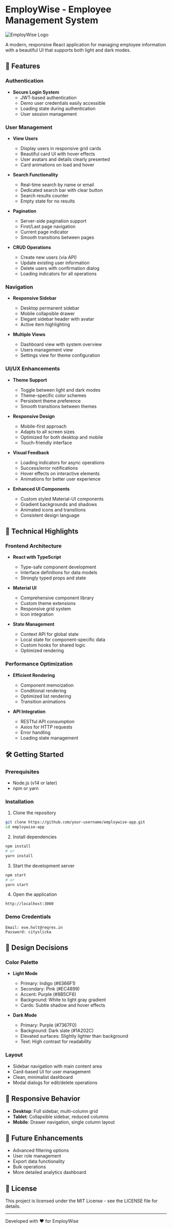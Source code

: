 # EmployWise - Employee Management System

![EmployWise Logo](https://img.shields.io/badge/EmployWise-User%20Management-6366F1)

A modern, responsive React application for managing employee information with a beautiful UI that supports both light and dark modes.

## 🌟 Features

### Authentication
- **Secure Login System**
  - JWT-based authentication
  - Demo user credentials easily accessible
  - Loading state during authentication
  - User session management

### User Management
- **View Users**
  - Display users in responsive grid cards
  - Beautiful card UI with hover effects
  - User avatars and details clearly presented
  - Card animations on load and hover

- **Search Functionality**
  - Real-time search by name or email
  - Dedicated search bar with clear button
  - Search results counter
  - Empty state for no results

- **Pagination**
  - Server-side pagination support
  - First/Last page navigation
  - Current page indicator
  - Smooth transitions between pages

- **CRUD Operations**
  - Create new users (via API)
  - Update existing user information
  - Delete users with confirmation dialog
  - Loading indicators for all operations

### Navigation
- **Responsive Sidebar**
  - Desktop permanent sidebar
  - Mobile collapsible drawer
  - Elegant sidebar header with avatar
  - Active item highlighting

- **Multiple Views**
  - Dashboard view with system overview
  - Users management view
  - Settings view for theme configuration

### UI/UX Enhancements
- **Theme Support**
  - Toggle between light and dark modes
  - Theme-specific color schemes
  - Persistent theme preference
  - Smooth transitions between themes

- **Responsive Design**
  - Mobile-first approach
  - Adapts to all screen sizes
  - Optimized for both desktop and mobile
  - Touch-friendly interface

- **Visual Feedback**
  - Loading indicators for async operations
  - Success/error notifications
  - Hover effects on interactive elements
  - Animations for better user experience

- **Enhanced UI Components**
  - Custom styled Material-UI components
  - Gradient backgrounds and shadows
  - Animated icons and transitions
  - Consistent design language

## 🚀 Technical Highlights

### Frontend Architecture
- **React with TypeScript**
  - Type-safe component development
  - Interface definitions for data models
  - Strongly typed props and state

- **Material UI**
  - Comprehensive component library
  - Custom theme extensions
  - Responsive grid system
  - Icon integration

- **State Management**
  - Context API for global state
  - Local state for component-specific data
  - Custom hooks for shared logic
  - Optimized rendering

### Performance Optimization
- **Efficient Rendering**
  - Component memoization
  - Conditional rendering
  - Optimized list rendering
  - Transition animations

- **API Integration**
  - RESTful API consumption
  - Axios for HTTP requests
  - Error handling
  - Loading state management

## 🛠️ Getting Started

### Prerequisites
- Node.js (v14 or later)
- npm or yarn

### Installation
1. Clone the repository
```bash
git clone https://github.com/your-username/employwise-app.git
cd employwise-app
```

2. Install dependencies
```bash
npm install
# or
yarn install
```

3. Start the development server
```bash
npm start
# or
yarn start
```

4. Open the application
```
http://localhost:3000
```

### Demo Credentials
```
Email: eve.holt@reqres.in
Password: cityslicka
```

## 🎨 Design Decisions

### Color Palette
- **Light Mode**
  - Primary: Indigo (#6366F1)
  - Secondary: Pink (#EC4899)
  - Accent: Purple (#8B5CF6)
  - Background: White to light gray gradient
  - Cards: Subtle shadow and hover effects

- **Dark Mode**
  - Primary: Purple (#7367F0)
  - Background: Dark slate (#1A202C)
  - Elevated surfaces: Slightly lighter than background
  - Text: High contrast for readability

### Layout
- Sidebar navigation with main content area
- Card-based UI for user management
- Clean, minimalist dashboard
- Modal dialogs for edit/delete operations

## 📱 Responsive Behavior
- **Desktop**: Full sidebar, multi-column grid
- **Tablet**: Collapsible sidebar, reduced columns
- **Mobile**: Drawer navigation, single column layout

## 🔄 Future Enhancements
- Advanced filtering options
- User role management
- Export data functionality
- Bulk operations
- More detailed analytics dashboard

## 📝 License
This project is licensed under the MIT License - see the LICENSE file for details.

---

Developed with ❤️ for EmployWise 